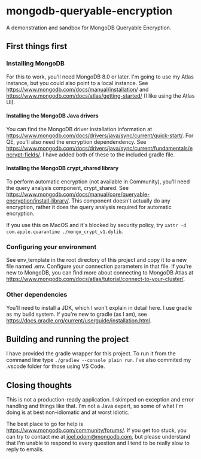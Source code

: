 # mongodb-queryable-encryption
A demonstration and sandbox for MongoDB Queryable Encryption.

## First things first

### Installing MongoDB

For this to work, you'll need MongoDB 8.0 or later. I'm going to use my Atlas
instance, but you could also point to a local instance.
See https://www.mongodb.com/docs/manual/installation/ and
https://www.mongodb.com/docs/atlas/getting-started/ (I like using the
Atlas UI).

#### Installing the MongoDB Java drivers

You can find the MongoDB driver installation information at
https://www.mongodb.com/docs/drivers/java/sync/current/quick-start/. For QE,
you'll also need the encryption dependendency. See
https://www.mongodb.com/docs/drivers/java/sync/current/fundamentals/encrypt-fields/.
I have added both of these to the included gradle file.

#### Installing the MongoDB crypt_shared library

To perform automatic encryption (not available in Community), you'll need the
query analysis component, crypt_shared. See
https://www.mongodb.com/docs/manual/core/queryable-encryption/install-library/.
This component doesn't actually do any encryption, rather it does the query
analysis required for automatic encryption.

If you use this on MacOS and it's blocked by security policy, try
`xattr -d com.apple.quarantine ./mongo_crypt_v1.dylib`.

### Configuring your environment

See env_template in the root directory of this project and copy it to
a new file named .env. Configure your connection parameters in that file.
If you're new to MongoDB, you can find more about connecting to MongoDB
Atlas at https://www.mongodb.com/docs/atlas/tutorial/connect-to-your-cluster/.

### Other dependencies

You'll need to install a JDK, which I won't explain in detail here.
I use gradle as my build system. If you're new to gradle (as I am), see
https://docs.gradle.org/current/userguide/installation.html.

## Building and running the project

I have provided the gradle wrapper for this project. To run it from the command
line type `./gradlew --console plain run`. I've also commited my .vscode folder
for those using VS Code.

## Closing thoughts

This is not a production-ready application. I skimped on exception and error
handling and things like that. I'm not a Java expert, so some of what I'm
doing is at best non-idiomatic and at worst idiotic.

The best place to go for help is https://www.mongodb.com/community/forums/.
If you get too stuck, you can try to contact me at joel.odom@mongodb.com, but
please understand that I'm unable to respond to every question and I tend
to be really slow to reply to emails.
